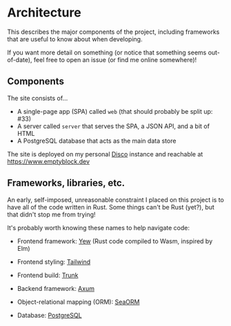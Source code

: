 # Architecture

This describes the major components of the project, including frameworks that
are useful to know about when developing.

If you want more detail on something (or notice that something seems
out-of-date), feel free to open an issue (or find me online somewhere)!

## Components

The site consists of...

- A single-page app (SPA) called `web` (that should probably be split up: #33)
- A server called `server` that serves the SPA, a JSON API, and a bit of HTML
- A PostgreSQL database that acts as the main data store

The site is deployed on my personal [Disco] instance and reachable at
https://www.emptyblock.dev

[Disco]: https://disco.cloud

## Frameworks, libraries, etc.

An early, self-imposed, unreasonable constraint I placed on this project is to
have all of the code written in Rust. Some things can't be Rust (yet?), but
that didn't stop me from trying!

It's probably worth knowing these names to help navigate code:

- Frontend framework: [Yew] (Rust code compiled to Wasm, inspired by Elm)
- Frontend styling: [Tailwind]
- Frontend build: [Trunk]

- Backend framework: [Axum]
- Object-relational mapping (ORM): [SeaORM]

- Database: [PostgreSQL]

[Yew]: https://yew.rs/
[Tailwind]: https://tailwindcss.com/
[Trunk]: https://trunkrs.dev/
[Axum]: https://github.com/tokio-rs/axum
[SeaORM]: https://www.sea-ql.org/SeaORM/
[PostgreSQL]: https://www.postgresql.org/
